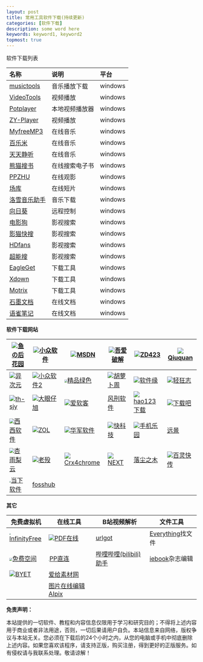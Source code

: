 ```yaml
---
layout: post
title: 常用工具软件下载(持续更新)
categories: [软件下载]
description: some word here
keywords: keyword1, keyword2
topmost: true
---
```




软件下载列表

| 名称                                                         | 说明           | 平台    |
| :----------------------------------------------------------- | :------------- | :------ |
| [musictools](http://tool.yijingying.com/musictools/)         | 音乐播放下载   | windows |
| [VideoTools](http://tool.yijingying.com/videotools)          | 视频播放       | windows |
| [Potplayer](https://potplayer.org/)                          | 本地视频播放器 | windows |
| [ZY-Player](https://github.com/Hunlongyu/ZY-Player/releases) | 视频播放       | windows |
| [MyfreeMP3](http://tool.liumingye.cn/music/)                 | 在线音乐       | windows |
| [百乐米](https://bailemi.com/)                               | 在线音乐       | windows |
| [天天静听](http://47.112.23.238/)                            | 在线音乐       | windows |
| [熊猫搜书](https://ebook.huzerui.com/#/)                     | 在线搜索电子书 | windows |
| [PPZHU](http://www.ppzhu.vip/)                               | 在线观影       | windows |
| [场库](https://www.vmovier.com/)                             | 在线短片       | windows |
| [洛雪音乐助手](https://github.com/lyswhut/lx-music-desktop/releases) | 音乐下载       | windows |
| [向日葵](https://sunlogin.oray.com/personal/)                | 远程控制       | windows |
| [电影狗](http://www.dianyinggou.com/)                        | 影视搜索       | windows |
| [影猫快搜](http://www.mvcat.com/vsearch/?type=online&word=)  | 影视搜索       | windows |
| [HDfans](https://hdfans.org/index.php)                       | 影视搜索       | windows |
| [超能搜](https://www.chaonengso.com/)                        | 影视搜索       | windows |
| [EagleGet](http://www.eagleget.com/)                         | 下载工具       | windows |
| [Xdown](https://xdown.org/)                                  | 下载工具       | windows |
| [Motrix](https://motrix.app/)                                | 下载工具       | windows |
| [石墨文档](https://shimo.im/)                                | 在线文档       | windows |
| [语雀笔记](https://www.yuque.com/)                           | 在线文档       | windows |

**软件下载网站**

| ![](https://ssl-static.fishlee.net/favicon.ico)[鱼の后花园](https://www.fishlee.net/) | ![](https://love.appinn.com/favicon-32x32.png)[小众软件](https://love.appinn.com/) | ![](https://msdn.itellyou.cn/favicon.ico)[MSDN](https://msdn.itellyou.cn/) | ![](https://www.52pojie.cn/favicon.ico)[吾爱破解](https://www.52pojie.cn/) | ![](https://www.zdfans.com/favicon.ico)[ZD423](https://www.zdfans.com/) | ![](http://www.qiuquan.cc/favicon.ico)[Qiuquan](http://www.qiuquan.cc/) |
| ------------------------------------------------------------ | ------------------------------------------------------------ | ------------------------------------------------------------ | ------------------------------------------------------------ | ------------------------------------------------------------ | ------------------------------------------------------------ |
| ![](https://cdn.iplaysoft.com/ips/icon/favicon-v1/favicon.ico)[异次元](https://www.iplaysoft.com/) | ![](https://img3.appinn.net/static/wp-content/uploads/Appinn-icon-32.jpg)[小众软件2](https://www.appinn.com/) | <img src="https://cdn.portablesoft.org/favicon.ico" style="zoom:50%;" />[精品绿色](https://www.portablesoft.org/) | ![](http://www.carrotchou.blog/wp-content/uploads/2017/01/cropped-1-32x32.jpg)[胡萝卜周](http://www.carrotchou.blog/) | ![](https://www.appcgn.com/favicon.ico)[软件缘](https://www.appcgn.com/) | ![](https://www.flighty.cn/favicon.ico)[轻狂志](https://www.flighty.cn/) |
| ![](http://www.th-sjy.com/favicon.ico)[th-sjy](http://www.th-sjy.com/) | ![](http://www.dayanzai.me/favicon.ico)[大眼仔旭](http://www.dayanzai.me/) | ![](http://www.iruanke.com/favicon.ico)[爱软客](http://www.bokeboke.net/) | [风刑软件](https://www.wsf1234.com/)                         | ![](http://www.hao123.com/favicon.ico?version=1590546703)[hao123下载](http://soft.hao123.com/) | ![](https://www.xiazaiba.com/favicon.ico)[下载吧](https://www.xiazaiba.com/) |
| <img src="https://www.cr173.com/favicon.ico" style="zoom:80%;" />[西西软件](https://www.cr173.com/) | ![](http://xiazai.zol.com.cn/favicon.ico)[ZOL](http://xiazai.zol.com.cn/) | ![](https://www.onlinedown.net/favicon.ico)[华军软件](https://www.onlinedown.net/) | ![](http://www.mydrivers.com/favicon.ico)[快科技](http://www.mydrivers.com/) | ![](https://soft.shouji.com.cn/favicon.ico)[手机乐园](https://soft.shouji.com.cn/) | [远景](http://bbs.pcbeta.com/)                               |
| <img src="https://www.xyboot.com/wp-content/uploads/2017/09/logoi.png" style="zoom:80%;" />[杏雨梨云](https://www.xyboot.com/) | ![](https://www.laomo.me/cdn/img/favicon.ico)[老殁](https://www.mpyit.com/) | ![](https://s.crx4chrome.com/favicon.ico)[Crx4chrome](https://www.crx4chrome.com/) | ![](https://next.itellyou.cn/favicon.ico)[NEXT](https://next.itellyou.cn/) | [落尘之木](https://www.luochenzhimu.com/)                    | ![](https://static.oschina.net/new-osc/img/favicon.ico)[百灵快传](https://www.oschina.net) |
| <img src="http://www.downxia.com/statics/images/logo.jpg" style="zoom:25%;" />[当下软件](http://www.downxia.com/) | [fosshub](https://www.fosshub.com/)                          |                                                              |                                                              |                                                              |                                                              |

**其它**

| 免费虚拟机                                                   | 在线工具                                                     | B站视频解析                                                  | 文件工具                                             |
| ------------------------------------------------------------ | ------------------------------------------------------------ | ------------------------------------------------------------ | ---------------------------------------------------- |
| <img src="https://app.infinityfree.net/favicon.ico" style="zoom:25%;" />[InfinityFree](https://app.infinityfree.net/) | ![](https://www.ilovepdf.com/img/favicons-pdf/favicon-16x16.png)[PDF在线](https://www.ilovepdf.com/zh-cn) | [urlgot](https://v.urlgot.cn/)                               | [Everything](https://www.voidtools.com/zh-cn/)找文件 |
| <img src="https://freela.ml/favicon.ico" style="zoom:50%;" />[免费空间](https://freela.ml/) | <img src="https://www.ppzhilian.com/statics/icons/favicon.ico" style="zoom:15%;" />[PP直连](https://www.ppzhilian.com/) | [哔哩哔哩(bilibili)助手](http://www.cnplugins.com/fuzhu/zuolizuolizhushou/) | [iebook](http://www.iebook.cn/)杂志编辑              |
| ![](https://byet.host/favicon.ico)[BYET](https://byet.host/) | [爱给素材网](http://www.aigei.com/)                          |                                                              |                                                      |
|                                                              | [图片在线编辑AIpix](https://aipix.net/editor/)               |                                                              |                                                      |



**免责声明：**

本站提供的一切软件、教程和内容信息仅限用于学习和研究目的；不得将上述内容用于商业或者非法用途，否则，一切后果请用户自负。本站信息来自网络，版权争议与本站无关。您必须在下载后的24个小时之内，从您的电脑或手机中彻底删除上述内容。如果您喜欢该程序，请支持正版，购买注册，得到更好的正版服务。如有侵权请与我联系处理。敬请谅解！